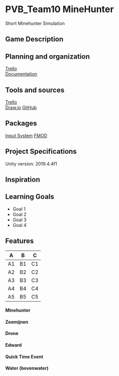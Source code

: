 # PVB_Team10 MineHunter
Short Minehunter Simulation

## Game Description 

## Planning and organization
[Trello](https://trello.com/b/v16yD2Fl/ddd)  
[Documentation](https://github.com/MikeRaadsheer/DDD/tree/development/documentation/)


## Tools and sources
[Trello](https://trello.com/b/wb3TdAsZ/examen-groep-10)  
[Draw.io](https://draw.io/)
[GitHub](https://github.com/JudaHensen/PVB_Team10)

## Packages  
[Input System](https://docs.unity3d.com/Packages/com.unity.inputsystem@1.0/manual/index.html)
[FMOD](https://www.fmod.com/unity)

## Project Specifications
Unity version: 2019.4.4f1

## Inspiration

## Learning Goals

* Goal 1
* Goal 2
* Goal 3
* Goal 4

## Features
| A | B | C |
| ----- | ----- | ----- |
| A1 | B1 | C1 |
| A2 | B2 | C2 |
| A3 | B3 | C3 |
| A4 | B4 | C4 |
| A5 | B5 | C5 |

#### Minehunter
  
#### Zeemijnen
  
#### Drone
  
#### Edward
  
#### Quick Time Event

#### Water (bovenwater)
